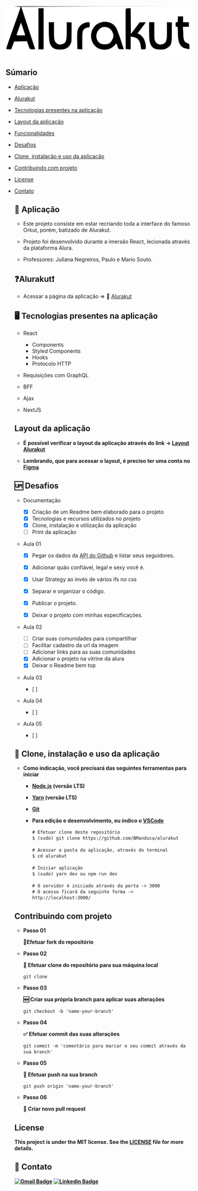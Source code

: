 


![icon_alurakut](./public/assets/logo.svg)



## Súmario

- [Aplicação](#📲-aplicação)

- [Alurakut](#❓Alurakut❗)

- [Tecnologias presentes na aplicação](#🖥-tecnologias-presentes-na-aplicação)

- [Layout da aplicação](#layout-da-aplicação)

- [Funcionalidades](#funcionalidades)

- [Desafios](#🆙-desafios)

- [Clone, instalação e uso da aplicação](#🚀-clone-instalação-e-uso-da-aplicação)

- [Contribuindo com projeto](#contribuindo-com-projeto)

- [License](#license)

- [Contato](#📧-contato)

  

  ## 📲 Aplicação

  - Este projeto consiste em estar recriando toda a interface do famoso Orkut, porém, batizado de Alurakut.

  - Projeto foi desenvolvido durante a imersão React, lecionada através da plataforma Alura.

  - Professores: Juliana Negreiros, Paulo e Mario Souto.

    

  ## ❓Alurakut❗

  - Acessar a página da aplicação  =>  👾 [Alurakut](https://alurakut-bm-bmanduca.vercel.app)

    

  

  ## 🖥 Tecnologias presentes na aplicação

  - React

    - Components
    - Styled Components
    - Hooks
    - Protocolo HTTP

  - Requisições com GraphQL

  - BFF

  - Ajax

  - NextJS

    

  ## **Layout da aplicação**

  - **É possível verificar o layout da aplicação através do link -> [Layout Alurakut](https://www.figma.com/file/xHF0n0qxiE2rqjqAILiBUB/Alurakut)**

  - **Lembrando, que para acessar o layout, é preciso ter uma conta no [Figma](http://figma.com)**

    

    

  ## 🆙 **Desafios**

  - Documentação

    - [x] Criação de um Readme bem elaborado para o projeto
    - [x] Tecnologias e recursos utilizados no projeto
    - [x] Clone, instalação e utilização da aplicação
    - [ ] Print da aplicação
    
  - Aula 01
  
    - [x] Pegar os dados da [API do Github](https://api.github.com/users/juunegreiros/followers) e listar seus seguidores.
  
    - [x] Adicionar quão confiável, legal e sexy você é.
  
    - [x] Usar Strategy ao invés de vários ifs no css
  
    - [x] Separar e organizar o código.
  
    - [x] Publicar o projeto.
  
    - [x] Deixar o projeto com minhas especificações.
  
      
  
  - Aula 02
  
    - [ ] Criar suas comunidades para compartilhar
    - [ ] Facilitar cadastro da url da imagem
    - [ ] Adicionar links para as suas comunidades
    - [x] Adicionar o projeto na vitrine da alura
    - [x] Deixar o Readme bem top
    
  - Aula 03
    - [ ] 
    
  - Aula 04
    - [ ] 
    
  - Aula 05
    - [ ] 
  
  

  ## **🚀 Clone, instalação e uso da aplicação**

  - **Como indicação, você precisará das seguintes ferramentas para iniciar**

    - **[Node.js](https://nodejs.org/pt-br/) (versão LTS)**

    - **[Yarn](https://classic.yarnpkg.com/en/docs/install/) (versão LTS)**

    - **[Git](https://git-scm.com)**

    - **Para edição e desenvolvimento, eu indico o [VSCode](https://code.visualstudio.com/)**

      ```
      # Efetuar clone deste repositório
      $ (sudo) git clone https://github.com/BManduca/alurakut
      
      # Acessar a pasta da aplicação, através do terminal
      $ cd alurakut
      
      # Iniciar aplicação
      $ (sudo) yarn dev ou npm run dev
      
      # O servidor é iniciado através da porta -> 3000
      # O acesso ficará da seguinte forma -> http://localhost:3000/
      
      ```
  
      

  ## **Contribuindo com projeto**

  - **Passo 01**

    **🍴Efetuar fork do repositório**

  - **Passo 02**

    **👯 Efetuar clone do repositório para sua máquina local**

    ```
    git clone 
    ```
  
  - **Passo 03**

    **🆕 Criar sua própria branch para aplicar suas alterações**

    ```
    git checkout -b 'name-your-branch'
    ```
  
  - **Passo 04**

    **✅ Efetuar commit das suas alterações**

    ```
    git commit -m 'comentário para marcar o seu commit através da sua branch'
    ```
  
  - **Passo 05**

    **📌 Efetuar push na sua branch** 

    ```
    git push origin 'name-your-branch'
    ```
  
  - **Passo 06**

    **🔁 Criar novo pull request**

  

  

  ## **License**

  **This project is under the MIT license. See the [LICENSE](LICENSE.md) file  for more details.**

  ## **📧 Contato**

  **[![Gmail Badge](https://img.shields.io/badge/-brunnomanducarfe@gmail.com-c14438?style=flat-square&logo=Gmail&logoColor=white&link=mailto:brunnomanducarfe@gmail.com)](mailto:brunnomanducarfe@gmail.com) [![Linkedin Badge](https://img.shields.io/badge/-Linkedin-blue?style=flat-square&logo=Linkedin&logoColor=white&link=https://www.linkedin.com/in/brunno-manduca-b97080118/)](https://www.linkedin.com/in/brunno-manduca-b97080118/)** 

  

  

  
